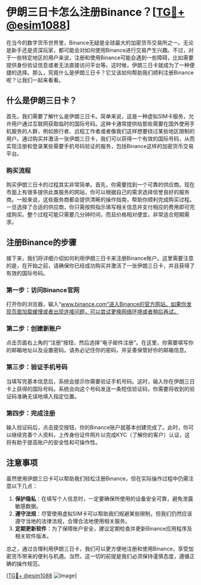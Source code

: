 # 伊朗三日卡怎么注册Binance？[[TG💪+ @esim1088](https://t.me/s/esim1088)]

在当今的数字货币世界里，Binance无疑是全球最大的加密货币交易所之一。无论是新手还是资深玩家，都可能会对如何使用Binance进行交易产生兴趣。不过，对于一些特定地区的用户来说，注册和使用Binance可能会遇到一些障碍，比如需要提供身份验证信息或者无法直接访问平台等。这时候，伊朗三日卡就成为了一种便捷的选择。那么，究竟什么是伊朗三日卡？它又该如何帮助我们顺利注册Binance呢？让我们一起来看看。

## 什么是伊朗三日卡？

首先，我们需要了解什么是伊朗三日卡。简单来说，这是一种虚拟SIM卡服务，允许用户通过互联网获取临时的国际号码。这种卡通常提供给那些需要在国外使用手机服务的人群，例如旅行者、远程工作者或者像我们这样想要绕过某些地区限制的用户。通过购买并激活一张伊朗三日卡，我们可以获得一个有效的国际号码，从而实现注册和登录某些需要手机号码验证的服务，包括Binance这样的加密货币交易平台。

### 购买流程

购买伊朗三日卡的过程其实非常简单。首先，你需要找到一个可靠的供应商。现在市面上有很多提供此类服务的网站，你可以根据自己的需求选择信誉良好的服务商。一般来说，这些服务商都会提供清晰的操作指南，帮助你顺利完成购买过程。一旦选择了合适的供应商，你只需按照指示填写相关信息并支付相应的费用即可完成购买。整个过程可能只需要几分钟时间，而且价格相对便宜，非常适合短期需求。

## 注册Binance的步骤

接下来，我们将详细介绍如何利用伊朗三日卡来注册Binance账户。这里需要注意的是，在开始之前，请确保你已经成功购买并激活了一张伊朗三日卡，并且获得了有效的国际号码。

### 第一步：访问Binance官网

打开你的浏览器，输入“www.binance.com”进入Binance的官方网站。如果你发现页面加载缓慢或者出现连接问题，可以尝试更换网络环境或者稍后再试。

### 第二步：创建新账户

点击页面右上角的“注册”按钮，然后选择“电子邮件注册”。在这里，你需要填写你的邮箱地址以及设置密码。请务必记住你的密码，并妥善保管好你的邮箱信息。

### 第三步：验证手机号码

当填写完基本信息后，系统会提示你需要验证手机号码。这时，输入你在伊朗三日卡上获得的国际号码。系统会向这个号码发送一条短信验证码，你需要将收到的验证码准确无误地填入指定位置。

### 第四步：完成注册

输入验证码后，点击提交按钮，你的Binance账户就基本创建完成了。此时，你可以继续完善个人资料，上传身份证件照片以完成KYC（了解你的客户）认证，这将有助于提高账户的安全性和可操作性。

## 注意事项

虽然使用伊朗三日卡可以帮助我们轻松注册Binance，但在实际操作过程中仍需注意以下几点：

1. **保护隐私**：在填写个人信息时，一定要确保所使用的设备安全可靠，避免泄露敏感数据。
2. **遵守法规**：尽管使用虚拟SIM卡可以帮助我们规避某些限制，但我们仍然应该遵守当地的法律法规，合理合法地使用相关服务。
3. **定期更新软件**：为了保障账户安全，建议定期检查并更新Binance应用程序及相关软件版本。

总之，通过合理利用伊朗三日卡，我们可以更方便地注册和使用Binance，享受加密货币带来的便利与机遇。当然，这一切的前提是我们必须保持谨慎态度，遵循正确的操作规范。

[[TG💪+ @esim1088](https://t.me/s/esim1088) ![Image](https://i.postimg.cc/4NQfJmqS/Snipaste-2025-05-13-00-14-12.png)]